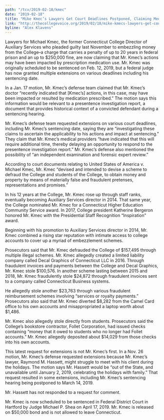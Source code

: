 ```yaml
---
path: "/tcv/2019-02-18/kmec"
date: "2019-02-18"
title: "Mike Kmec’s Lawyers Get Court Deadlines Postponed, Claiming Medication May Have Influenced Embezzlement"
link: "http://thecollegevoice.org/2019/02/18/mike-kmecs-lawyers-get-court-deadlines-postponed-claiming-medication-may-have-influenced-embezzlement/"
byline: "Alex Klavens"
---
```


Lawyers for Michael Kmec, the former Connecticut College Director of Auxiliary Services who pleaded guilty last November to embezzling money from the College–a charge that carries a penalty of up to 20 years in federal prison and an up to $250,000 fine, are now claiming that Mr. Kmec’s actions may have been impacted by prescription medication use. Mr. Kmec was originally scheduled to be sentenced on Feb. 12, 2019, but a federal judge has now granted multiple extensions on various deadlines including his sentencing date.

In a Jan. 17 motion, Mr. Kmec’s defense team claimed that Mr. Kmec’s doctor “recently indicated that [Kmec’s] actions, in this case, may have been impacted or resulted by medication prescribed.” The motion says this information would be relevant to a presentence investigation report, a document that provides historical context of a convicted defendant during a sentencing hearing.

Mr. Kmec’s defense team requested extensions on various court deadlines, including Mr. Kmec’s sentencing date, saying they are “investigating these claims to ascertain the applicability to his actions and impact at sentencing.” They claim that Mr. Kmec’s medical providers “have indicated that this will require additional time, thereby delaying an opportunity to respond to the presentence investigation report.” Mr. Kmec’s defense also mentioned the possibility of “an independent examination and forensic expert review.”

According to court documents relating to United States of America v. Michael Kmec, Mr. Kmec “devised and intended to devise a scheme to defraud the College and students of the College, to obtain money and property by means of materially false and fraudulent pretenses, representations and promises.”

In his 12 years at the College, Mr. Kmec rose up through staff ranks, eventually becoming Auxiliary Services director in 2014. That same year, the College nominated Mr. Kmec for a Connecticut Higher Education Community Service award. In 2017, College president Katherine Bergeron honored Mr. Kmec with the Presidential Staff Recognition “Inspiration” award.

Beginning with his promotion to Auxiliary Services director in 2014, Mr. Kmec combined a rising star reputation with intimate access to college accounts to cover up a myriad of embezzlement schemes.

Prosecutors said that Mr. Kmec defrauded the College of $157,495 through multiple illegal schemes. Mr. Kmec allegedly created a limited liability company called Decal Graphics of Connecticut LLC in 2016. Through fraudulent invoices and payments between the College and Decal Graphics, Mr. Kmec stole $100,576. In another scheme lasting between 2015 and 2018, Mr. Kmec fraudulently stole $24,872 through fraudulent invoices sent to a company called Connecticut Business systems.

He allegedly stole another $23,763 through various fraudulent reimbursement schemes involving “services or royalty payments.” Prosecutors also said that Mr. Kmec diverted $8,282 from the Camel Card office to his own accounts and misappropriated a laptop worth about $1,486.

Mr. Kmec also allegedly stole directly from students. Prosecutors said the College’s bookstore contractor, Follet Corporation, had issued checks containing “money that it owed to students who no longer had Follet accounts.” Mr. Kmec allegedly deposited about $14,029 from those checks into his own accounts.

This latest request for extensions is not Mr. Kmec’s first. In a Nov. 26 motion, Mr. Kmec’s defense requested extensions because Mr. Kmec’s lawyer, Raymond M. Hassett, might struggle to meet with his client during the holidays. The motion says Mr. Hassett would be “out of the State, and unavailable until January 2, 2019, celebrating the holidays with family.” That request resulted in some extensions, including Mr. Kmec’s sentencing hearing being postponed to March 14, 2019.

Mr. Hassett has not responded to a request for comment.

Mr. Kmec is now scheduled to be sentenced in Federal District Court in Hartford by Judge Michael P. Shea on April 17, 2019. Mr. Kmec is released on $50,000 bond and is not allowed to leave Connecticut.

